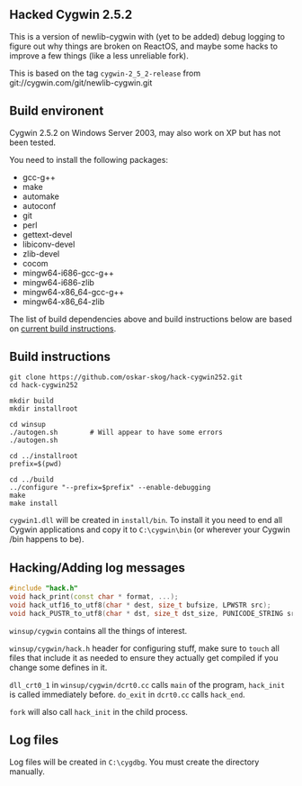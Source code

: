 ## Hacked Cygwin 2.5.2

This is a version of newlib-cygwin with (yet to be added) debug logging to
figure out why things are broken on ReactOS, and maybe some hacks to improve
a few things (like a less unreliable fork).

This is based on the tag `cygwin-2_5_2-release` from
git://cygwin.com/git/newlib-cygwin.git


## Build environent

Cygwin 2.5.2 on Windows Server 2003, may also work on XP but has not been
tested.

You need to install the following packages:
- gcc-g++
- make
- automake
- autoconf
- git
- perl
- gettext-devel
- libiconv-devel
- zlib-devel
- cocom
- mingw64-i686-gcc-g++
- mingw64-i686-zlib
- mingw64-x86_64-gcc-g++
- mingw64-x86_64-zlib


The list of build dependencies above and build instructions below are based
on [current build instructions](https://cygwin.com/faq/faq.html#faq.programming.building-cygwin).


## Build instructions

```
git clone https://github.com/oskar-skog/hack-cygwin252.git
cd hack-cygwin252

mkdir build
mkdir installroot

cd winsup
./autogen.sh        # Will appear to have some errors
./autogen.sh

cd ../installroot
prefix=$(pwd)

cd ../build
../configure "--prefix=$prefix" --enable-debugging
make
make install
```

`cygwin1.dll` will be created in `install/bin`.
To install it you need to end all Cygwin applications and copy it to
`C:\cygwin\bin` (or wherever your Cygwin /bin happens to be).


## Hacking/Adding log messages

```C++
#include "hack.h"
void hack_print(const char * format, ...);
void hack_utf16_to_utf8(char * dest, size_t bufsize, LPWSTR src);
void hack_PUSTR_to_utf8(char * dst, size_t dst_size, PUNICODE_STRING src);
```

`winsup/cygwin` contains all the things of interest.

`winsup/cygwin/hack.h` header for configuring stuff, make sure to `touch` all
files that include it as needed to ensure they actually get compiled if you
change some defines in it.

`dll_crt0_1` in `winsup/cygwin/dcrt0.cc` calls `main` of the program,
`hack_init` is called immediately before.  `do_exit` in `dcrt0.cc`
calls `hack_end`.

`fork` will also call `hack_init` in the child process.

## Log files

Log files will be created in `C:\cygdbg`.  You must create the directory
manually.
